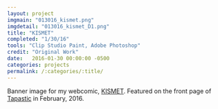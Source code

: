 ```yaml
---
layout: project
imgmain: "013016_kismet.png"
imgdetail: "013016_kismet_D1.png"
title: "KISMET"
completed: "1/30/16"
tools: "Clip Studio Paint, Adobe Photoshop"
credit: "Original Work"
date:   2016-01-30 00:00:00 -0500
categories: projects
permalink: /:categories/:title/
---
```

Banner image for my webcomic, <a href="http://www.kismet-comic.com">KISMET</a>.  Featured on the front page of <a href="http://www.tapas.io">Tapastic</a> in February, 2016.